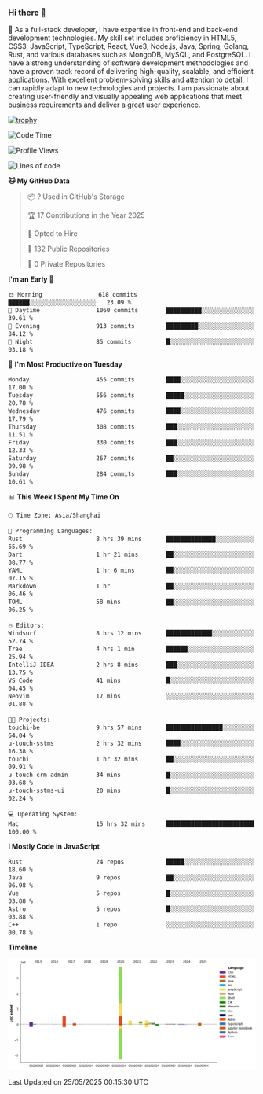 ### Hi there 👋

🌱 As a full-stack developer, I have expertise in front-end and back-end development technologies. My skill set includes proficiency in HTML5, CSS3, JavaScript, TypeScript, React, Vue3, Node.js, Java, Spring, Golang, Rust, and various databases such as MongoDB, MySQL, and PostgreSQL. I have a strong understanding of software development methodologies and have a proven track record of delivering high-quality, scalable, and efficient applications. With excellent problem-solving skills and attention to detail, I can rapidly adapt to new technologies and projects. I am passionate about creating user-friendly and visually appealing web applications that meet business requirements and deliver a great user experience.

[![trophy](https://github-profile-trophy.vercel.app/?username=elton&rank=SECRET,SSS,SS,S,AAA,AA,A&theme=onedark&no-frame=true&margin-w=10)](https://github.com/ryo-ma/github-profile-trophy)

<!--START_SECTION:waka-->
![Code Time](http://img.shields.io/badge/Code%20Time-1%2C659%20hrs-blue)

![Profile Views](http://img.shields.io/badge/Profile%20Views-1-blue)

![Lines of code](https://img.shields.io/badge/From%20Hello%20World%20I%27ve%20Written-5.7%20million%20lines%20of%20code-blue)

**🐱 My GitHub Data** 

> 📦 ? Used in GitHub's Storage 
 > 
> 🏆 17 Contributions in the Year 2025
 > 
> 💼 Opted to Hire
 > 
> 📜 132 Public Repositories 
 > 
> 🔑 0 Private Repositories 
 > 
**I'm an Early 🐤** 

```text
🌞 Morning                618 commits         ██████░░░░░░░░░░░░░░░░░░░   23.09 % 
🌆 Daytime                1060 commits        ██████████░░░░░░░░░░░░░░░   39.61 % 
🌃 Evening                913 commits         █████████░░░░░░░░░░░░░░░░   34.12 % 
🌙 Night                  85 commits          █░░░░░░░░░░░░░░░░░░░░░░░░   03.18 % 
```
📅 **I'm Most Productive on Tuesday** 

```text
Monday                   455 commits         ████░░░░░░░░░░░░░░░░░░░░░   17.00 % 
Tuesday                  556 commits         █████░░░░░░░░░░░░░░░░░░░░   20.78 % 
Wednesday                476 commits         ████░░░░░░░░░░░░░░░░░░░░░   17.79 % 
Thursday                 308 commits         ███░░░░░░░░░░░░░░░░░░░░░░   11.51 % 
Friday                   330 commits         ███░░░░░░░░░░░░░░░░░░░░░░   12.33 % 
Saturday                 267 commits         ██░░░░░░░░░░░░░░░░░░░░░░░   09.98 % 
Sunday                   284 commits         ███░░░░░░░░░░░░░░░░░░░░░░   10.61 % 
```


📊 **This Week I Spent My Time On** 

```text
🕑︎ Time Zone: Asia/Shanghai

💬 Programming Languages: 
Rust                     8 hrs 39 mins       ██████████████░░░░░░░░░░░   55.69 % 
Dart                     1 hr 21 mins        ██░░░░░░░░░░░░░░░░░░░░░░░   08.77 % 
YAML                     1 hr 6 mins         ██░░░░░░░░░░░░░░░░░░░░░░░   07.15 % 
Markdown                 1 hr                ██░░░░░░░░░░░░░░░░░░░░░░░   06.46 % 
TOML                     58 mins             ██░░░░░░░░░░░░░░░░░░░░░░░   06.25 % 

🔥 Editors: 
Windsurf                 8 hrs 12 mins       █████████████░░░░░░░░░░░░   52.74 % 
Trae                     4 hrs 1 min         ██████░░░░░░░░░░░░░░░░░░░   25.94 % 
IntelliJ IDEA            2 hrs 8 mins        ███░░░░░░░░░░░░░░░░░░░░░░   13.75 % 
VS Code                  41 mins             █░░░░░░░░░░░░░░░░░░░░░░░░   04.45 % 
Neovim                   17 mins             ░░░░░░░░░░░░░░░░░░░░░░░░░   01.88 % 

🐱‍💻 Projects: 
touchi-be                9 hrs 57 mins       ████████████████░░░░░░░░░   64.04 % 
u-touch-sstms            2 hrs 32 mins       ████░░░░░░░░░░░░░░░░░░░░░   16.38 % 
touchi                   1 hr 32 mins        ██░░░░░░░░░░░░░░░░░░░░░░░   09.91 % 
u-touch-crm-admin        34 mins             █░░░░░░░░░░░░░░░░░░░░░░░░   03.68 % 
u-touch-sstms-ui         20 mins             █░░░░░░░░░░░░░░░░░░░░░░░░   02.24 % 

💻 Operating System: 
Mac                      15 hrs 32 mins      █████████████████████████   100.00 % 
```

**I Mostly Code in JavaScript** 

```text
Rust                     24 repos            █████░░░░░░░░░░░░░░░░░░░░   18.60 % 
Java                     9 repos             ██░░░░░░░░░░░░░░░░░░░░░░░   06.98 % 
Vue                      5 repos             █░░░░░░░░░░░░░░░░░░░░░░░░   03.88 % 
Astro                    5 repos             █░░░░░░░░░░░░░░░░░░░░░░░░   03.88 % 
C++                      1 repo              ░░░░░░░░░░░░░░░░░░░░░░░░░   00.78 % 
```



**Timeline**

![Lines of Code chart](https://raw.githubusercontent.com/elton/elton/main/assets/bar_graph.png)


 Last Updated on 25/05/2025 00:15:30 UTC
<!--END_SECTION:waka-->

<!--
**elton/elton** is a ✨ _special_ ✨ repository because its `README.md` (this file) appears on your GitHub profile.

Here are some ideas to get you started:

- 🔭 I’m currently working on ...
- 🌱 I’m currently learning ...
- 👯 I’m looking to collaborate on ...
- 🤔 I’m looking for help with ...
- 💬 Ask me about ...
- 📫 How to reach me: ...
- 😄 Pronouns: ...
- ⚡ Fun fact: ...
-->
